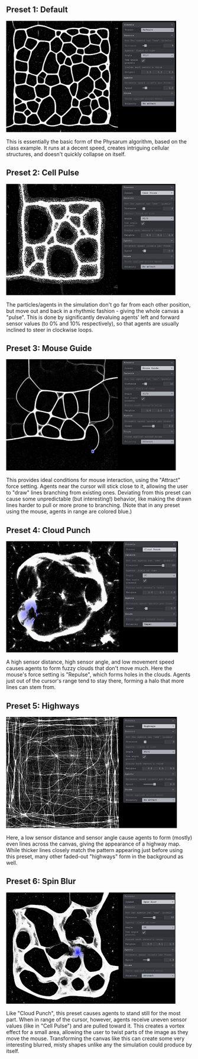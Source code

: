 ## Preset 1: Default ##

<img src="assets/a4-preset-default.png" height="300">

This is essentially the basic form of the Physarum algorithm, based on the class example.  It runs at a decent speed, creates intriguing cellular structures, and doesn't quickly collapse on itself.

## Preset 2: Cell Pulse ##

<img src="assets/a4-preset-cell-pulse.png" height="300">

The particles/agents in the simulation don't go far from each other position, but move out and back in a rhythmic fashion - giving the whole canvas a "pulse".  This is done by significantly devaluing agents' left and forward sensor values (to 0% and 10% respectively), so that agents are usually inclined to steer in clockwise loops.

## Preset 3: Mouse Guide ##

<img src="assets/a4-preset-mouse-guide.png" height="300">

This provides ideal conditions for mouse interaction, using the "Attract" force setting.  Agents near the cursor will stick close to it, allowing the user to "draw" lines branching from existing ones.  Deviating from this preset can cause some unpredictable (but interesting!) behavior, like making the drawn lines harder to pull or more prone to branching.  (Note that in any preset using the mouse, agents in range are colored blue.)

## Preset 4: Cloud Punch ##

<img src="assets/a4-preset-cloud-punch.png" height="300">

A high sensor distance, high sensor angle, and low movement speed causes agents to form fuzzy clouds that don't move much.  Here the mouse's force setting is "Repulse", which forms holes in the clouds.  Agents just out of the cursor's range tend to stay there, forming a halo that more lines can stem from.

## Preset 5: Highways ##

<img src="assets/a4-preset-highways.png" height="300">

Here, a low sensor distance and sensor angle cause agents to form (mostly) even lines across the canvas, giving the appearance of a highway map.  While thicker lines closely match the pattern appearing just before using this preset, many other faded-out "highways" form in the background as well.

## Preset 6: Spin Blur ##

<img src="assets/a4-preset-spin-blur.png" height="300">

Like "Cloud Punch", this preset causes agents to stand still for the most part.  When in range of the cursor, however, agents receive uneven sensor values (like in "Cell Pulse") and are pulled toward it.  This creates a vortex effect for a small area, allowing the user to twist parts of the image as they move the mouse.  Transforming the canvas like this can create some very interesting blurred, misty shapes unlike any the simulation could produce by itself.
